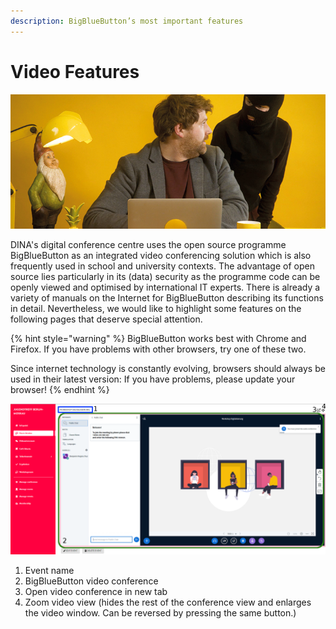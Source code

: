 ```yaml
---
description: BigBlueButton’s most important features
---
```


# Video Features

![](../../.gitbook/assets/gitbook_viedokonferenz_750x320.jpg)

DINA's digital conference centre uses the open source programme BigBlueButton as an integrated video conferencing solution which is also frequently used in school and university contexts. The advantage of open source lies particularly in its \(data\) security as the programme code can be openly viewed and optimised by international IT experts. There is already a variety of manuals on the Internet for BigBlueButton describing its functions in detail. Nevertheless, we would like to highlight some features on the following pages that deserve special attention.

{% hint style="warning" %}
BigBlueButton works best with Chrome and Firefox. If you have problems with other browsers, try one of these two.

Since internet technology is constantly evolving, browsers should always be used in their latest version: If you have problems, please update your browser!
{% endhint %}

![](../../.gitbook/assets/tagungsansichtbbb_eng%20%281%29.png)

1. Event name
2. BigBlueButton video conference
3. Open video conference in new tab
4. Zoom video view \(hides the rest of the conference view and enlarges the video window. Can be reversed by pressing the same button.\)

